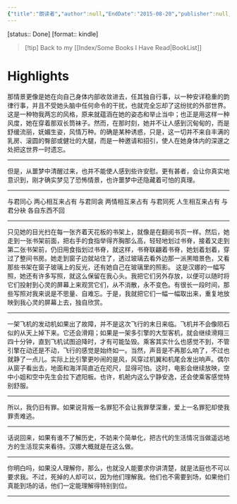 ```yaml
---
{"title":"朗读者","author":null,"EndDate":"2015-08-20","publisher":null,"dg-publish":true,"permalink":"/BookNotes/朗读者/","dgPassFrontmatter":true,"noteIcon":""}
---
```


[status:: Done]
[format:: kindle]

>[!tip] Back to my [[Index/Some Books I Have Read\|BookList]]
# Highlights


那情景更像是她在向自己身体内部收敛进去，任其独自行事，以一种安详稳重的韵律行事，并且不受她头脑中任何命令的干扰，也就完全忘却了这纷扰的外部世界。这是一种物我两忘的风格，原来就蕴涵在她的姿态和举止当中；也正是用这样一种风度，她在穿着那双长筒袜子。然而，在那时刻，她并不让人感到沉甸甸的，而是舒缓流丽，妩媚生姿，风情万种。的确是某种诱惑，只是，这一切并不来自丰满的乳房、滚圆的臀部或健壮的大腿，而是一种邀请和招引，使人在她身体内的深邃之处把这世界一时遗忘。

---
但是，从噩梦中清醒过来，也并不能使人感到些许安慰。更有甚者，会让你真实地意识到，刚才确实梦见了恐怖情景，也许噩梦中还隐藏着可怕的真理。

---
与君同心 两心相互来占有 与君同衾 两情相互来占有 与君同死 人生相互来占有 与君分袂 各自东西不回

---
只见她的目光扫在每一张齐着天花板的书架上，就像是在翻阅书页一样。然后，她走到一张书架前面，把右手的食指举得齐胸那么高，轻轻地划过书脊，接着又走到第二张书架前，仍旧用食指划过书脊，就这样，书脊联翩着书脊，她划着划着，穿过了整间书房。她走到窗子边就站住了，透过玻璃去看外边那一派黑暗景色，又看那些书架在窗子玻璃上的反光，还有她自己在玻璃里的照影。 这是汉娜的一幅写照，她还有许多写照，就这么保留在我心头。我把它们另外存放，以便可以随时将它们投射到心灵的屏幕上来观赏它们，从不消散，永不变色。有很长一段时间，那些写照对我来说是不思量、自难忘。于是，我就把它们一幅一幅取出来，重复地放映到我心灵的屏幕上去，独自欣赏。

----

一架飞机的发动机如果出了故障，并不是这次飞行的末日来临。飞机并不会像陨石似的从天上掉下来。它还会滑翔；如果是一架多引擎的大型客机，就会继续滑翔三四十分钟，直到飞机试图迫降时，才有可能坠毁。乘客其实什么也感觉不到，不管引擎在动还是不动，飞行的感觉是始终如一。当然，声音是不再那么响了，不过也就静了一点儿。实际上比引擎更吵闹的是风，风穿过机翼和机尾会发出响声。偶尔从窗子看出去，地面和海洋简直近在咫尺，显得可怕。这时，电影会继续放映，空中小姐和空中先生会拉下遮阳板。也许，机舱内这么宁静安逸，还会使乘客感觉特别舒服。

---

所以，我仍旧有罪。如果说背叛一名罪犯不会让我罪孽深重，爱上一名罪犯却使我罪责难逃。

---

话说回来，如果有谁不了解历史，不妨来个简单化，把古代的生活情况当做遥远地方的生活现实来看待。汉娜大概就是在这么做。

---

你明白吗，如果没人理解你，那么，也就没人能要求你讲清楚，就是法庭也不可以要求我。不过，死掉的人却可以，因为他们理解我。他们也不需要到场，如果他们真能到场的话，他们一定能理解得特别到位。

----
